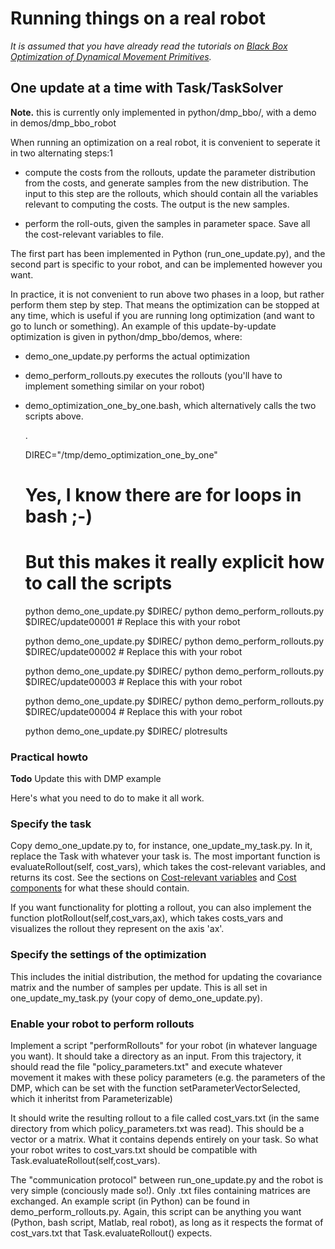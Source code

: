 Running things on a real robot
===============

*It is assumed that you have already read the tutorials on <a href="dmp_bbo.md">Black Box Optimization of Dynamical Movement Primitives</a>.* 


<a name="sec_bbo_one_update"></a>
## One update at a time with Task/TaskSolver

**Note.** this is currently only implemented in python/dmp_bbo/, with a demo in demos/dmp_bbo_robot

When running an optimization on a real robot, it is convenient to seperate it in two alternating steps:1

* compute the costs from the rollouts, update the parameter distribution from the costs, and generate samples from the new distribution. The input to this step are the rollouts, which should contain all the variables relevant to computing the costs. The output is the new samples. 

* perform the roll-outs, given the samples in parameter space. Save all the cost-relevant variables to file.


The first part has been implemented in Python (run_one_update.py), and the second part is specific to your robot, and can be implemented however you want.

In practice, it is not convenient to run above two phases in a loop, but rather perform them step by step. That means the optimization can be stopped at any time, which is useful if you are running long optimization (and want to go to lunch or something). An example of this update-by-update optimization is given in python/dmp_bbo/demos, where:

* demo_one_update.py performs the actual optimization

* demo_perform_rollouts.py executes the rollouts (you'll have to implement something similar on your robot)

* demo_optimization_one_by_one.bash, which alternatively calls the two scripts above.


   .
    
    DIREC="/tmp/demo_optimization_one_by_one"
    
    # Yes, I know there are for loops in bash ;-)
    # But this makes it really explicit how to call the scripts
    
    python demo_one_update.py $DIREC/
    python demo_perform_rollouts.py $DIREC/update00001 # Replace this with your robot
    
    python demo_one_update.py $DIREC/
    python demo_perform_rollouts.py $DIREC/update00002 # Replace this with your robot
    
    python demo_one_update.py $DIREC/
    python demo_perform_rollouts.py $DIREC/update00003 # Replace this with your robot
    
    python demo_one_update.py $DIREC/
    python demo_perform_rollouts.py $DIREC/update00004 # Replace this with your robot
    
    python demo_one_update.py $DIREC/ plotresults

<a name="sec_practical_howto"></a>
### Practical howto

**Todo** Update this with DMP example

Here's what you need to do to make it all work.
<a name="sec_specify_task"></a>
### Specify the task

Copy demo_one_update.py to, for instance, one_update_my_task.py. In it, replace the Task with whatever your task is. The most important function is evaluateRollout(self, cost_vars), which takes the cost-relevant variables, and returns its cost. See the sections on <a href="page_dmp_bbo.html#sec_cost_vars">Cost-relevant variables</a> and <a href="page_dmp_bbo.html#sec_cost_components">Cost components</a> for what these should contain.

If you want functionality for plotting a rollout, you can also implement the function plotRollout(self,cost_vars,ax), which takes costs_vars and visualizes the rollout they represent on the axis 'ax'.
<a name="sec_specify_settings"></a>
### Specify the settings of the optimization

This includes the initial distribution, the method for updating the covariance matrix and the number of samples per update. This is all set in one_update_my_task.py (your copy of demo_one_update.py).
<a name="sec_specify_robot"></a>
### Enable your robot to perform rollouts

Implement a script "performRollouts" for your robot (in whatever language you want). It should take a directory as an input. From this trajectory, it should read the file "policy_parameters.txt" and execute whatever movement it makes with these policy parameters (e.g. the parameters of the DMP, which can be set with the function setParameterVectorSelected, which it inheritst from Parameterizable)

It should write the resulting rollout to a file called cost_vars.txt (in the same directory from which policy_parameters.txt was read). This should be a vector or a matrix. What it contains depends entirely on your task. So what your robot writes to cost_vars.txt should be compatible with Task.evaluateRollout(self,cost_vars).

The "communication protocol" between run_one_update.py and the robot is very simple (conciously made so!). Only .txt files containing matrices are exchanged. An example script (in Python) can be found in demo_perform_rollouts.py. Again, this script can be anything you want (Python, bash script, Matlab, real robot), as long as it respects the format of cost_vars.txt that Task.evaluateRollout() expects. 

